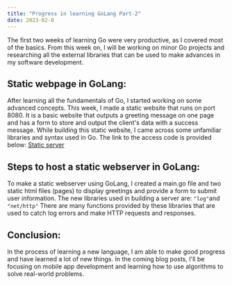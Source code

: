 ```yaml
---
title: "Progress in learning GoLang Part-2"
date: 2023-02-8
---
```


The first two weeks of learning Go were very productive, as I covered most of the basics. From this week on, I will be working on minor Go projects and researching all the external libraries that can be used to make advances in my software development.

## Static webpage in GoLang:
After learning all the fundamentals of Go, I started working on some advanced concepts. This week, I made a static website that runs on port 8080. It is a basic website that outputs a greeting message on one page and has a form to store and output the client's data with a success message. While building this static website, I came across some unfamiliar libraries and syntax used in Go. The link to the access code is provided below: 
<a href="https://github.com/vivekanandareddy-ponugoti/Blog/tree/main/code/Intermediate/go-server">Static server</a>

## Steps to host a static webserver in GoLang:
To make a static webserver using GoLang, I created a main.go file and two static html files (pages) to display greetings and provide a form to submit user information. The new libraries used in building a server are: <code>"log"</code>and <code>"net/http"</code> There are many functions provided by these libraries that are used to catch log errors and make HTTP requests and responses.

## Conclusion:
In the process of learning a new language, I am able to make good progress and have learned a lot of new things. In the coming blog posts, I'll be focusing on mobile app development and learning how to use algorithms to solve real-world problems. 